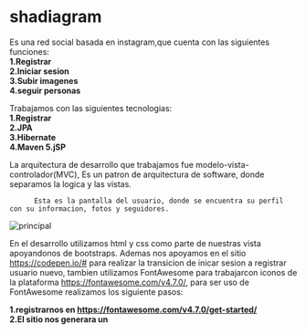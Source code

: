 # shadiagram
Es una red social basada en instagram,que cuenta con las siguientes funciones: <br>
<b>1.Registrar<br>
   2.Iniciar sesion<br>
   3.Subir imagenes<br>
   4.seguir personas </b> <br>
   
   
Trabajamos con las siguientes tecnologias: <br>
<b>1.Registrar<br>
   2.JPA<br>
   3.Hibernate<br>
   4.Maven
   5.jSP</b> <br>
   
   
   
   La arquitectura de desarrollo que trabajamos fue modelo-vista-controlador(MVC), Es un patron de arquitectura de software, donde separamos la logica y las vistas.
     
   
          Esta es la pantalla del usuario, donde se encuentra su perfil con su informacion, fotos y seguidores.

![principal](https://user-images.githubusercontent.com/38700066/80266984-72da9280-8664-11ea-9b3b-5be327c2f3b9.jpeg )

En el desarrollo utilizamos html y css como parte de nuestras vista apoyandonos de bootstraps. Ademas nos apoyamos en el sitio https://codepen.io/# para realizar la transicion de inicar sesion a registrar usuario nuevo, tambien utilizamos FontAwesome para trabajarcon iconos de la plataforma https://fontawesome.com/v4.7.0/, para ser uso de FontAwesome realizamos los siguiente pasos:<br>

 <b>1.registrarnos en https://fontawesome.com/v4.7.0/get-started/<br>
 2.El sitio nos generara un <script>, el cual lo tendremos que poner en nuestro HEAD de nuestro documento.html<br>
 3.Para hacer uso de algun icono del sitio, solo seleccionamos el icono y nos generara un codigo el cual tendremos que pegar en el lugar   que querramos que se establezca el icono en la pagina.</b> <br>
   
   
                         Estos son algunos ejemplos de iconos que encontraremos en FontAwesome
   ![iconos_Font](https://user-images.githubusercontent.com/38700066/80269171-e97e8c80-8672-11ea-89f6-22e35dd6d29f.PNG)
       
       
                       Estas 2 imagenes son el ingresar y registrar de la aplicacion red social
![ingresar-registrar](https://user-images.githubusercontent.com/38700066/80268334-e207b500-866b-11ea-9b11-8b67ab7d642b.jpg)


